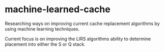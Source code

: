 # machine-learned-cache

Researching ways on improving current cache replacement algorithms by using machine learning techniques.

Current focus is on improving the LIRS algorithms ability to determine placement into either the S or Q stack.



